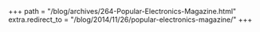 +++
path = "/blog/archives/264-Popular-Electronics-Magazine.html"
extra.redirect_to = "/blog/2014/11/26/popular-electronics-magazine/"
+++
